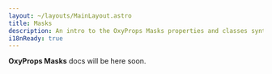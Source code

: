 ```yaml
---
layout: ~/layouts/MainLayout.astro
title: Masks
description: An intro to the OxyProps Masks properties and classes syntax.
i18nReady: true
---
```


**OxyProps Masks** docs will be here soon.
